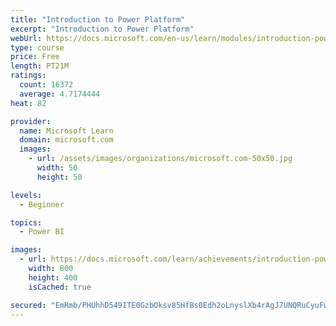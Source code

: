 ```yaml
---
title: "Introduction to Power Platform"
excerpt: "Introduction to Power Platform"
webUrl: https://docs.microsoft.com/en-us/learn/modules/introduction-power-platform/
type: course
price: Free
length: PT21M
ratings:
  count: 16372
  average: 4.7174444
heat: 82

provider:
  name: Microsoft Learn
  domain: microsoft.com
  images:
    - url: /assets/images/organizations/microsoft.com-50x50.jpg
      width: 50
      height: 50

levels:
  - Beginner

topics:
  - Power BI

images:
  - url: https://docs.microsoft.com/learn/achievements/introduction-power-platform-social.png
    width: 800
    height: 400
    isCached: true

secured: "EmRmb/PHUhhD549ITE0GzbOksv85HfBs0Edh2oLnyslXb4rAgJ7UNQRuCyuFwAMcyWYFSZpTR6vHqAWMi40CigMrjsCq+ZL/Sux+RBHj6KjdnuFYGD/vc7SDwzEfz99VyzHOGKZK2ucAKucYrND/fkyDn9SWnroPxr+1dIc5Oy1EVyBArqUEH2zPcHSW0Bt0snOVsEq6E7Coqo1N8+Zt+hjV7293LNWQF0RmfRGi+SCGA4GMLWoaiT//NCLsCqjqNTP/OEfuzPcSV3UNaHVhNGwQZ5St9bpqeu3hbMv850ylCsmFy8G5ibWGouskyzoIoDNLf6nmgZVZ414eZb1OBl/3wNmrHAp/8CnmCYGX6Q64APY6wgqduI0et5Yw5CpTrfEQzr5CLBe/5Hi5Fnlgj6doA3xve6UwAs3GqmM/e0EiwINjf7B9QgyuBdxge80f;nPT7ZD4Ck3O4jkdWCv5hmw=="
---
```


